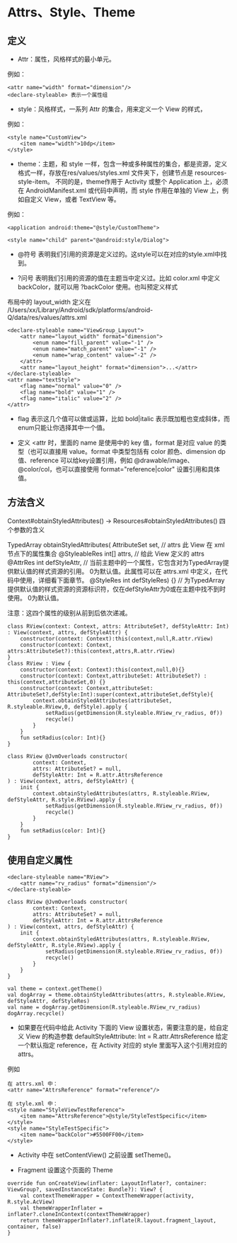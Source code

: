 # Attrs、Style、Theme
## 定义
* Attr：属性，风格样式的最小单元。

例如：

```
<attr name="width" format="dimension"/>
<declare-styleable> 表示一个属性组
```



* style：风格样式，一系列 Attr 的集合，用来定义一个 View 的样式，

例如：

```
<style name="CustomView">
    <item name="width">10dp</item>
</style>
```




* theme：主题，和 style 一样，包含一种或多种属性的集合，都是资源，定义格式一样，存放在res/values/styles.xml 文件夹下，创建节点是 resources-style-item。
不同的是，theme作用于 Activity 或整个 Application 上，必须在 AndroidManifest.xml 或代码中声明，而 style 作用在单独的 View 上，例如自定义 View，或者 TextView 等。

例如：

```
<application android:theme="@style/CustomTheme">

<style name="child" parent="@android:style/Dialog">
```




* @符号 表明我们引用的资源是定义过的。这style可以在对应的style.xml中找到。 




* ?问号 表明我们引用的资源的值在主题当中定义过。比如 color.xml 中定义 backColor，就可以用 ?backColor 使用。也叫预定义样式



布局中的 layout_width 定义在 /Users/xx/Library/Android/sdk/platforms/android-Q/data/res/values/attrs.xml

```
<declare-styleable name="ViewGroup_Layout">
    <attr name="layout_width" format="dimension">
        <enum name="fill_parent" value="-1" />
        <enum name="match_parent" value="-1" />
        <enum name="wrap_content" value="-2" />
    </attr>
    <attr name="layout_height" format="dimension">...</attr>
</declare-styleable>
<attr name="textStyle">
    <flag name="normal" value="0" />
    <flag name="bold" value="1" />
    <flag name="italic" value="2" />
</attr>
```



* flag 表示这几个值可以做或运算，比如 bold|italic 表示既加粗也变成斜体，而enum只能让你选择其中一个值。



* 定义 <attr 时，里面的 name 是使用中的 key 值，format 是对应 value 的类型（也可以直接用 value。format 中类型包括有 color 颜色、dimension dp值、reference 可以给key设置引用，例如 @drawable/image、@color/col，也可以直接使用 format="reference|color" 设置引用和具体值。



## 方法含义

Context#obtainStyledAttributes()  -> Resources#obtainStyledAttributes() 四个参数的含义

TypedArray obtainStyledAttributes(
AttributeSet set, // attrs 此 View 在 xml 节点下的属性集合
@StyleableRes int[] attrs, // 给此 View 定义的 attrs
@AttrRes int defStyleAttr,  // 当前主题中的一个属性，它包含对为TypedArray提供默认值的样式资源的引用。 0为默认值。此属性可以在 attrs.xml 中定义，在代码中使用，详细看下面章节。
@StyleRes int defStyleRes) {} // 为TypedArray提供默认值的样式资源的资源标识符，仅在defStyleAttr为0或在主题中找不到时使用。 0为默认值。

注意：这四个属性的级别从前到后依次递减。

```
class RView(context: Context, attrs: AttributeSet?, defStyleAttr: Int) : View(context, attrs, defStyleAttr) {
    constructor(context: Context):this(context,null,R.attr.rView)
    constructor(context: Context, attrs:AttributeSet?):this(context,attrs,R.attr.rView)
}
class RView : View {
    constructor(context: Context):this(context,null,0){}
    constructor(context: Context,attributeSet: AttributeSet?) : this(context,attributeSet,0) {}
    constructor(context: Context,attributeSet: AttributeSet?,defStyle:Int):super(context,attributeSet,defStyle){
        context.obtainStyledAttributes(attributeSet, R.styleable.RView,0, defStyle).apply {
            setRadius(getDimension(R.styleable.RView_rv_radius, 0f))
            recycle()
        }
    }
    fun setRadius(color: Int){}
}
 
class RView @JvmOverloads constructor(
        context: Context,
        attrs: AttributeSet? = null,
        defStyleAttr: Int = R.attr.AttrsReference
) : View(context, attrs, defStyleAttr) {
    init {
        context.obtainStyledAttributes(attrs, R.styleable.RView, defStyleAttr, R.style.RView).apply {
            setRadius(getDimension(R.styleable.RView_rv_radius, 0f))
            recycle()
        }
    }
    fun setRadius(color: Int){}
}
```



## 使用自定义属性

```
<declare-styleable name="RView">
    <attr name="rv_radius" format="dimension"/>
</declare-styleable>

class RView @JvmOverloads constructor(
        context: Context,
        attrs: AttributeSet? = null,
        defStyleAttr: Int = R.attr.AttrsReference
) : View(context, attrs, defStyleAttr) {
    init {
        context.obtainStyledAttributes(attrs, R.styleable.RView, defStyleAttr, R.style.RView).apply {
            setRadius(getDimension(R.styleable.RView_rv_radius, 0f))
            recycle()
        }
    }
}

val theme = context.getTheme()
val dogArray = theme.obtainStyledAttributes(attrs, R.styleable.RView, defStyleAttr, defStyleRes)
val name = dogArray.getDimension(R.styleable.RView_rv_radius)
dogArray.recycle()
```



* 如果要在代码中给此 Activity 下面的 View 设置状态，需要注意的是，给自定义 View 的构造参数 defaultStyleAttribute: Int = R.attr.AttrsReference 给定一个默认指定 reference，在 Activity 对应的 style 里面写入这个引用对应的 attrs。

例如 

```
在 attrs.xml 中：
<attr name="AttrsReference" format="reference"/>

在 style.xml 中：
<style name="StyleViewTestReference">
    <item name="AttrsReference">@style/StyleTestSpecific</item>
</style>
<style name="StyleTestSpecific">
    <item name="backColor">#5500FF00</item>
</style>
```



* Activity 中在 setContentView() 之前设置 setTheme()。



* Fragment 设置这个页面的 Theme
```
override fun onCreateView(inflater: LayoutInflater?, container: ViewGroup?, savedInstanceState: Bundle?): View? {
    val contextThemeWrapper = ContextThemeWrapper(activity, R.style.AcView)
    val themeWrapperInflater = inflater?.cloneInContext(contextThemeWrapper)
    return themeWrapperInflater?.inflate(R.layout.fragment_layout, container, false)
}
```
